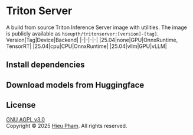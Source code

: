 # Triton Server
A build from source Triton Inference Server image with utilities. The image is publicly available as `hieupth/tritonserver:[version]-[tag]`.
Version|Tag|Device|Backend|
|-|-|-|-|
|25.04|none|GPU|OnnxRuntime, TensorRT|
|25.04|cpu|CPU|OnnxRuntime|
|25.04|vllm|GPU|vLLM|
## Install dependencies
## Download models from Huggingface
## License
[GNU AGPL v3.0](LICENSE)<br>
Copyright &copy; 2025 [Hieu Pham](https://github.com/hieupth). All rights reserved.